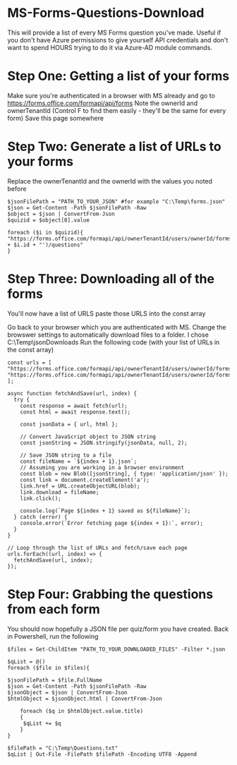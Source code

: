 # MS-Forms-Questions-Download
This will provide a list of every MS Forms question you've made. 
Useful if you don't have Azure permissions to give yourself API credentials and don't want to spend HOURS trying to do it via Azure-AD module commands.

# Step One: Getting a list of your forms
Make sure you're authenticated in a browser with MS already and go to https://forms.office.com/formapi/api/forms
Note the ownerId and ownerTenantId (Control F to find them easily - they'll be the same for every form)
Save this page somewhere

# Step Two: Generate a list of URLs to your forms

Replace the ownerTenantId and the ownerId with the values you noted before

```
$jsonFilePath = "PATH_TO_YOUR_JSON" #for example "C:\Temp\forms.json"
$json = Get-Content -Path $jsonFilePath -Raw
$object = $json | ConvertFrom-Json
$quizid = $object[0].value

foreach ($i in $quizid){
"https://forms.office.com/formapi/api/ownerTenantId/users/ownerId/forms('" + $i.id + "')/questions"
}
```

# Step Three: Downloading all of the forms
You'll now have a list of URLS paste those URLS into the const array

Go back to your browser which you are authenticated with MS. Change the browswer settings to automatically download files to a folder. I chose C:\Temp\jsonDownloads
Run the following code (with your list of URLs in the const array)
```
const urls = [
"https://forms.office.com/formapi/api/ownerTenantId/users/ownerId/forms('formId')/questions",
"https://forms.office.com/formapi/api/ownerTenantId/users/ownerId/forms('formId')/questions"
];

async function fetchAndSave(url, index) {
  try {
    const response = await fetch(url);
    const html = await response.text();

    const jsonData = { url, html };

    // Convert JavaScript object to JSON string
    const jsonString = JSON.stringify(jsonData, null, 2);

    // Save JSON string to a file
    const fileName = `${index + 1}.json`;
    // Assuming you are working in a browser environment
    const blob = new Blob([jsonString], { type: 'application/json' });
    const link = document.createElement('a');
    link.href = URL.createObjectURL(blob);
    link.download = fileName;
    link.click();

    console.log(`Page ${index + 1} saved as ${fileName}`);
  } catch (error) {
    console.error(`Error fetching page ${index + 1}:`, error);
  }
}

// Loop through the list of URLs and fetch/save each page
urls.forEach((url, index) => {
  fetchAndSave(url, index);
});
```

# Step Four: Grabbing the questions from each form
You should now hopefully a JSON file per quiz/form you have created.
Back in Powershell, run the following

```
$files = Get-ChildItem "PATH_TO_YOUR_DOWNLOADED_FILES" -Filter *.json

$qList = @()
foreach ($file in $files){

$jsonFilePath = $file.FullName
$json = Get-Content -Path $jsonFilePath -Raw
$jsonObject = $json | ConvertFrom-Json
$htmlObject = $jsonObject.html | ConvertFrom-Json

    foreach ($q in $htmlObject.value.title)
    {
     $qList += $q
    }
}

$filePath = "C:\Temp\Questions.txt"
$qList | Out-File -FilePath $filePath -Encoding UTF8 -Append
```

